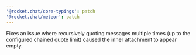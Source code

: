 ```yaml
---
'@rocket.chat/core-typings': patch
'@rocket.chat/meteor': patch
---
```


Fixes an issue where recursively quoting messages multiple times (up to the configured chained quote limit) caused the inner attachment to appear empty.

